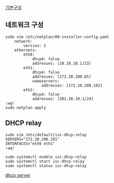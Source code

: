 [기본구성](../emage/default-setting)

## 네트워크 구성
```shell
sudo vim /etc/netplan/00-installer-config.yaml
	network:
		version: 2
	ethernets:
		eth0:
			dhcp4: false
			addresses: [10.10.10.1/23]
		eth1:
			dhcp4: false
			addresses: [172.20.200.65]
			nameservers:
				addresses: [172.20.200.102]
		eth2:
			dhcp4: false
			addresses: [201.10.10.1/24]
:wq!
sudo netplan apply
```

## DHCP relay
```shell
sudo vim /etc/default/isc-dhcp-relay
SERVERS="172.20.200.101"
INTERFACES="eth0 eth1"
:wq!

sudo systemctl enable isc-dhcp-relay
sudo systemctl start isc-dhcp-relay
sudo systemctl status isc-dhcp-relay
```

[dhcp server](dlp.md)

